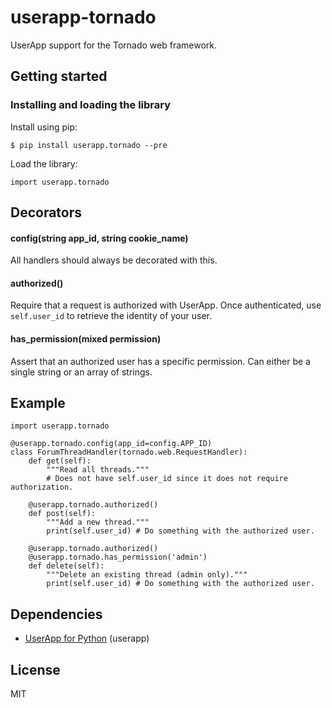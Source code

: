 # userapp-tornado

UserApp support for the Tornado web framework.

## Getting started

### Installing and loading the library

Install using pip:

    $ pip install userapp.tornado --pre

Load the library:

    import userapp.tornado
    
## Decorators

#### config(string app_id, string cookie_name)

All handlers should always be decorated with this.

#### authorized()

Require that a request is authorized with UserApp. Once authenticated, use `self.user_id` to retrieve the identity of your user.

#### has_permission(mixed permission)

Assert that an authorized user has a specific permission. Can either be a single string or an array of strings.

## Example

    import userapp.tornado

    @userapp.tornado.config(app_id=config.APP_ID)
    class ForumThreadHandler(tornado.web.RequestHandler):
        def get(self):
            """Read all threads."""
            # Does not have self.user_id since it does not require authorization.
            
        @userapp.tornado.authorized()
        def post(self):
            """Add a new thread."""
            print(self.user_id) # Do something with the authorized user.
            
        @userapp.tornado.authorized()
        @userapp.tornado.has_permission('admin')
        def delete(self):
            """Delete an existing thread (admin only)."""
            print(self.user_id) # Do something with the authorized user.

## Dependencies

* [UserApp for Python](https://github.com/userapp-io/userapp-python) (userapp)

## License

MIT
